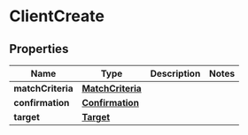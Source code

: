 

# ClientCreate

## Properties

Name | Type | Description | Notes
------------ | ------------- | ------------- | -------------
**matchCriteria** | [**MatchCriteria**](MatchCriteria.md) |  | 
**confirmation** | [**Confirmation**](Confirmation.md) |  | 
**target** | [**Target**](Target.md) |  | 




